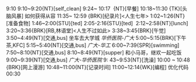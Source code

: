
9:10
9:10~9:20{NT}[self_clean]
9:24~ 10:17  {NT}[早餐]
10:18~11:30 {TK}[头脑风暴] 如何获得从容
11:35~ 12:59 {BRK}[纪录片]<人生七年>
1:02~1:26{NT}[准备食物]
1:46~2:00{STU}[ted]
2:05-2:16{STU}[ted] 
2:12~2:58{NT}[lunch]
3:20~3:36{BRK}[RB,林语堂]<人生不过如此>
3:38~3:45{BRK}[午觉]
3:50~4:49{NT}[交通,bus] 坐车去大学城 *华侨医院-广大*
5:00~5:15{BRK}[下午茶,KFC]
5:15~5:40{NT}[交通,bus] *广大-华工*
6:00~7:39{SPR}[swimming]
7:50~8:10{NT}[交通,bus]
8:10~8:49{NT}[supper] 和小马哥，继欢一起吃饭
9:00~9:39{NT}[交通,bus] *广大-华侨医院*
9: 43~9:53{NT}[洗澡]
10:00 ~ 10:48 {BRK}[网上漫游]
10:48~11:00{NT}[记录时间]
11:00~12:14{WK}[编程]<life-time-tracker> 优化代码
00:30

 

